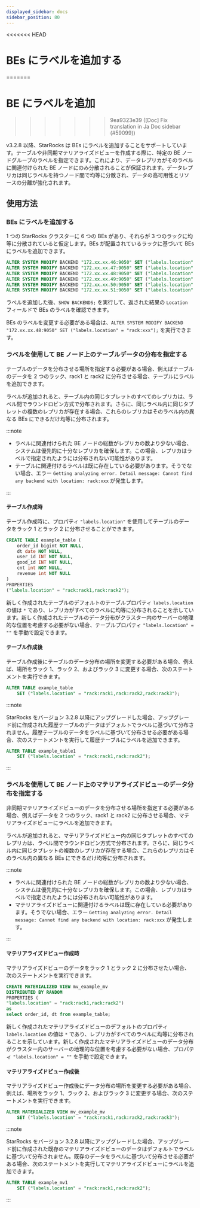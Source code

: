 ```yaml
---
displayed_sidebar: docs
sidebar_position: 80
---
```


<<<<<<< HEAD
# BEs にラベルを追加する
=======
# BE にラベルを追加
>>>>>>> 9ea9323e39 ([Doc] Fix translation in Ja Doc sidebar (#59099))

v3.2.8 以降、StarRocks は BEs にラベルを追加することをサポートしています。テーブルや非同期マテリアライズドビューを作成する際に、特定の BE ノードグループのラベルを指定できます。これにより、データレプリカがそのラベルに関連付けられた BE ノードにのみ分散されることが保証されます。データレプリカは同じラベルを持つノード間で均等に分散され、データの高可用性とリソースの分離が強化されます。

## 使用方法

### BEs にラベルを追加する

1 つの StarRocks クラスターに 6 つの BEs があり、それらが 3 つのラックに均等に分散されていると仮定します。BEs が配置されているラックに基づいて BEs にラベルを追加できます。

```SQL
ALTER SYSTEM MODIFY BACKEND "172.xx.xx.46:9050" SET ("labels.location" = "rack:rack1");
ALTER SYSTEM MODIFY BACKEND "172.xx.xx.47:9050" SET ("labels.location" = "rack:rack1");
ALTER SYSTEM MODIFY BACKEND "172.xx.xx.48:9050" SET ("labels.location" = "rack:rack2");
ALTER SYSTEM MODIFY BACKEND "172.xx.xx.49:9050" SET ("labels.location" = "rack:rack2");
ALTER SYSTEM MODIFY BACKEND "172.xx.xx.50:9050" SET ("labels.location" = "rack:rack3");
ALTER SYSTEM MODIFY BACKEND "172.xx.xx.51:9050" SET ("labels.location" = "rack:rack3");
```

ラベルを追加した後、`SHOW BACKENDS;` を実行して、返された結果の `Location` フィールドで BEs のラベルを確認できます。

BEs のラベルを変更する必要がある場合は、`ALTER SYSTEM MODIFY BACKEND "172.xx.xx.48:9050" SET ("labels.location" = "rack:xxx");` を実行できます。

### ラベルを使用して BE ノード上のテーブルデータの分布を指定する

テーブルのデータを分布させる場所を指定する必要がある場合、例えばテーブルのデータを 2 つのラック、rack1 と rack2 に分布させる場合、テーブルにラベルを追加できます。

ラベルが追加されると、テーブル内の同じタブレットのすべてのレプリカは、ラベル間でラウンドロビン方式で分布されます。さらに、同じラベル内に同じタブレットの複数のレプリカが存在する場合、これらのレプリカはそのラベル内の異なる BEs にできるだけ均等に分布されます。

:::note

- ラベルに関連付けられた BE ノードの総数がレプリカの数より少ない場合、システムは優先的に十分なレプリカを確保します。この場合、レプリカはラベルで指定されたようには分布されない可能性があります。
- テーブルに関連付けるラベルは既に存在している必要があります。そうでない場合、エラー `Getting analyzing error. Detail message: Cannot find any backend with location: rack:xxx` が発生します。

:::

#### テーブル作成時

テーブル作成時に、プロパティ `"labels.location"` を使用してテーブルのデータをラック 1 とラック 2 に分布させることができます。

```SQL
CREATE TABLE example_table (
    order_id bigint NOT NULL,
    dt date NOT NULL,
    user_id INT NOT NULL,
    good_id INT NOT NULL,
    cnt int NOT NULL,
    revenue int NOT NULL
)
PROPERTIES
("labels.location" = "rack:rack1,rack:rack2");
```

新しく作成されたテーブルのデフォルトのテーブルプロパティ `labels.location` の値は `*` であり、レプリカがすべてのラベルに均等に分布されることを示しています。新しく作成されたテーブルのデータ分布がクラスター内のサーバーの地理的な位置を考慮する必要がない場合、テーブルプロパティ `"labels.location" = ""` を手動で設定できます。

#### テーブル作成後

テーブル作成後にテーブルのデータ分布の場所を変更する必要がある場合、例えば、場所をラック 1、ラック 2、およびラック 3 に変更する場合、次のステートメントを実行できます。

```SQL
ALTER TABLE example_table
    SET ("labels.location" = "rack:rack1,rack:rack2,rack:rack3");
```

:::note

StarRocks をバージョン 3.2.8 以降にアップグレードした場合、アップグレード前に作成された履歴テーブルのデータはデフォルトでラベルに基づいて分布されません。履歴テーブルのデータをラベルに基づいて分布させる必要がある場合、次のステートメントを実行して履歴テーブルにラベルを追加できます。

```SQL
ALTER TABLE example_table1
    SET ("labels.location" = "rack:rack1,rack:rack2");
```

:::

### ラベルを使用して BE ノード上のマテリアライズドビューのデータ分布を指定する

非同期マテリアライズドビューのデータを分布させる場所を指定する必要がある場合、例えばデータを 2 つのラック、rack1 と rack2 に分布させる場合、マテリアライズドビューにラベルを追加できます。

ラベルが追加されると、マテリアライズドビュー内の同じタブレットのすべてのレプリカは、ラベル間でラウンドロビン方式で分布されます。さらに、同じラベル内に同じタブレットの複数のレプリカが存在する場合、これらのレプリカはそのラベル内の異なる BEs にできるだけ均等に分布されます。

:::note

- ラベルに関連付けられた BE ノードの総数がレプリカの数より少ない場合、システムは優先的に十分なレプリカを確保します。この場合、レプリカはラベルで指定されたようには分布されない可能性があります。
- マテリアライズドビューに関連付けるラベルは既に存在している必要があります。そうでない場合、エラー `Getting analyzing error. Detail message: Cannot find any backend with location: rack:xxx` が発生します。

:::

#### マテリアライズドビュー作成時

マテリアライズドビューのデータをラック 1 とラック 2 に分布させたい場合、次のステートメントを実行できます。

```SQL
CREATE MATERIALIZED VIEW mv_example_mv
DISTRIBUTED BY RANDOM
PROPERTIES (
"labels.location" = "rack:rack1,rack:rack2")
as 
select order_id, dt from example_table;
```

新しく作成されたマテリアライズドビューのデフォルトのプロパティ `labels.location` の値は `*` であり、レプリカがすべてのラベルに均等に分布されることを示しています。新しく作成されたマテリアライズドビューのデータ分布がクラスター内のサーバーの地理的な位置を考慮する必要がない場合、プロパティ `"labels.location" = ""` を手動で設定できます。

#### マテリアライズドビュー作成後

マテリアライズドビュー作成後にデータ分布の場所を変更する必要がある場合、例えば、場所をラック 1、ラック 2、およびラック 3 に変更する場合、次のステートメントを実行できます。

```SQL
ALTER MATERIALIZED VIEW mv_example_mv
    SET ("labels.location" = "rack:rack1,rack:rack2,rack:rack3");
```

:::note

StarRocks をバージョン 3.2.8 以降にアップグレードした場合、アップグレード前に作成された既存のマテリアライズドビューのデータはデフォルトでラベルに基づいて分布されません。既存のデータをラベルに基づいて分布させる必要がある場合、次のステートメントを実行してマテリアライズドビューにラベルを追加できます。

```SQL
ALTER TABLE example_mv1
    SET ("labels.location" = "rack:rack1,rack:rack2");
```

:::